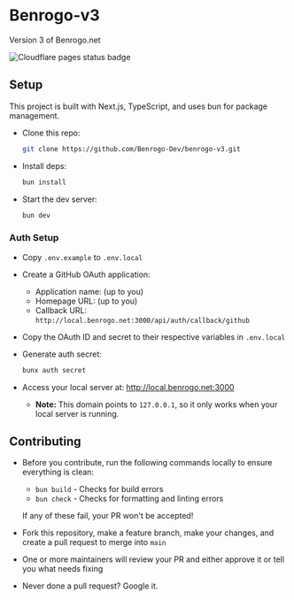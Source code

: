 # Benrogo-v3

Version 3 of Benrogo.net

![Cloudflare pages status badge](https://img.shields.io/endpoint?url=https://cloudflare-pages-badges.benrogo.workers.dev/?projectName=benrogo-v3)

## Setup

This project is built with Next.js, TypeScript, and uses bun for package management.

- Clone this repo:

  ```bash
  git clone https://github.com/Benrogo-Dev/benrogo-v3.git
  ```

- Install deps:

  ```bash
  bun install
  ```

- Start the dev server:

  ```bash
  bun dev
  ```

### Auth Setup

- Copy `.env.example` to `.env.local`
- Create a GitHub OAuth application:
  - Application name: (up to you)
  - Homepage URL: (up to you)
  - Callback URL: `http://local.benrogo.net:3000/api/auth/callback/github`
- Copy the OAuth ID and secret to their respective variables in `.env.local`
- Generate auth secret:

    ```bash
    bunx auth secret
    ```

- Access your local server at: <http://local.benrogo.net:3000>
  - **Note:** This domain points to `127.0.0.1`, so it only works when your
    local server is running.

## Contributing

- Before you contribute, run the following commands locally to ensure everything is clean:
  - `bun build` - Checks for build errors
  - `bun check` - Checks for formatting and linting errors

  If any of these fail, your PR won't be accepted!
- Fork this repository, make a feature branch, make your changes, and create a
  pull request to merge into `main`
- One or more maintainers will review your PR and either approve it or tell you what
  needs fixing
- Never done a pull request? Google it.
